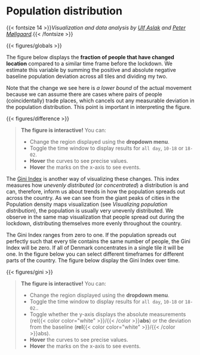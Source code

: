 # **Population distribution**
{{< fontsize 14 >}}*Visualization and data analysis by [Ulf Aslak](mailto:ulfaslak@gmail.com) and [Peter Møllgaard](mailto:peter-em@hotmail.com).*{{< /fontsize >}}

{{< figures/globals >}}

The figure below displays the **fraction of people that have changed location** compared to a similar time frame before the lockdown. We estimate this variable by summing the positive and absolute negative baseline population deviation across all tiles and dividing my two.
<!-- Simply, this corresponds to averaging the amount of red and green in the [Landscape visualization](/mobility/popdensevis/index.html), which signals that someone is not where they usually are during this time of the week. -->

Note that the change we see here is *a lower bound* of the actual movement because we can assume there are cases where pairs of people (coincidentally) trade places, which cancels out any measurable deviation in the population distribution. This point is important in interpreting the figure.

{{< figures/difference >}}

> **The figure is interactive!** You can:
> * Change the region displayed using the **dropdown menu**.
> * Toggle the time window to display results for `all day`, `10-18` or `18-02`.
> * **Hover** the curves to see precise values.
> * **Hover** the marks on the x-axis to see events.

The [Gini Index](https://en.wikipedia.org/wiki/Gini_coefficient) is another way of visualizing these changes. This index measures how *unevenly distributed* (or *concentrated*) a distribution is and can, therefore, inform us about trends in how the population spreads out across the country. As we can see from the giant peaks of cities in the Population density maps visualization (see *Visualizing population distribution*), the population is usually very unevenly distributed. We observe in the same map visualization that people spread out during the lockdown, distributing themselves more evenly throughout the country.

The Gini Index ranges from zero to one. If the population spreads out perfectly such that every tile contains the same number of people, the Gini Index will be zero. If all of Denmark concentrates in a single tile it will be one. In the figure below you can select different timeframes for different parts of the country. The figure below display the Gini Index over time.

{{< figures/gini >}}

> **The figure is interactive!** You can:
> * Change the region displayed using the **dropdown menu**.
> * Toggle the time window to display results for `all day`, `10-18` or `18-02`..
> * Toggle whether the y-axis displays the absolute measurements (rel{{< color color="white" >}}/{{< /color >}}**abs**) or the deviation from the baseline (**rel**{{< color color="white" >}}/{{< /color >}}abs).
> * **Hover** the curves to see precise values.
> * **Hover** the marks on the x-axis to see events.

